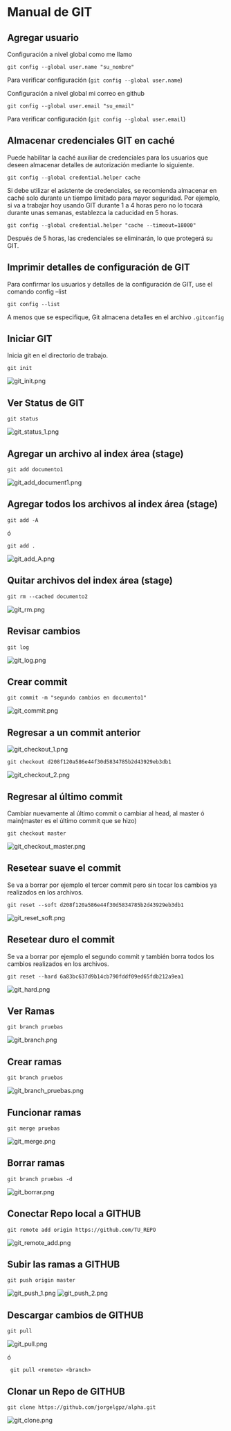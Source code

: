 # **Manual de GIT**

## Agregar usuario
Configuración a  nivel global como me llamo

```shell
git config --global user.name "su_nombre"
```
Para verificar configuración (`git config --global user.name`)

Configuración a  nivel global mi correo en github
```shell
git config --global user.email "su_email"
```
Para verificar configuración (`git config --global user.email`)
## Almacenar credenciales GIT en caché

Puede habilitar la caché auxiliar de credenciales para los usuarios que deseen 
almacenar detalles de autorización mediante lo siguiente.

````shell
git config --global credential.helper cache
````

Si debe utilizar el asistente de credenciales, se recomienda almacenar en caché solo durante un tiempo
limitado para mayor seguridad. Por ejemplo, si va a trabajar hoy usando GIT durante 1 a 4 horas pero 
no lo tocará durante unas semanas, establezca la caducidad en 5 horas.
````shell
git config --global credential.helper "cache --timeout=18000"
````
Después de 5 horas, las credenciales se eliminarán, lo que protegerá su GIT.

## Imprimir detalles de configuración de GIT

Para confirmar los usuarios y detalles de la configuración de GIT, use el comando config –list
````shell
git config --list
````
A menos que se especifique, Git almacena detalles en el archivo `.gitconfig`


## Iniciar GIT
Inicia git en el directorio de trabajo.
````shell
git init
````
![git_init.png](..%2Fassets%2Fimagenes_git%2Fgit_init.png)
## Ver Status de GIT
````shell
git status
````
![git_status_1.png](..%2Fassets%2Fimagenes_git%2Fgit_status_1.png)
## Agregar un archivo al index área (stage) 
````shell
git add documento1
````
![git_add_document1.png](..%2Fassets%2Fimagenes_git%2Fgit_add_document1.png)
## Agregar todos los archivos al index área (stage) 
````shell
git add -A
````
ó
````shell
git add .
````
![git_add_A.png](..%2Fassets%2Fimagenes_git%2Fgit_add_A.png)
## Quitar archivos del index área (stage)   
````shell
git rm --cached documento2
````
![git_rm.png](..%2Fassets%2Fimagenes_git%2Fgit_rm.png)

## Revisar cambios 
````shell
git log
````
![git_log.png](..%2Fassets%2Fimagenes_git%2Fgit_log.png)
## Crear commit
````shell
git commit -m "segundo cambios en documento1"
````
![git_commit.png](..%2Fassets%2Fimagenes_git%2Fgit_commit.png)

## Regresar a un commit anterior 

![git_checkout_1.png](..%2Fassets%2Fimagenes_git%2Fgit_checkout_1.png)
````shell
git checkout d208f120a586e44f30d5834785b2d43929eb3db1
````
![git_checkout_2.png](..%2Fassets%2Fimagenes_git%2Fgit_checkout_2.png)
## Regresar al último commit
Cambiar nuevamente al último commit o cambiar al head, al master ó main(master es el último commit que se hizo)
````shell
git checkout master
````
![git_checkout_master.png](..%2Fassets%2Fimagenes_git%2Fgit_checkout_master.png)

## Resetear suave el commit
Se va a borrar por ejemplo el tercer commit pero sin tocar los cambios ya realizados en los archivos.
````shell
git reset --soft d208f120a586e44f30d5834785b2d43929eb3db1
````
![git_reset_soft.png](..%2Fassets%2Fimagenes_git%2Fgit_reset_soft.png)

## Resetear duro el commit
Se va a borrar por ejemplo el segundo commit y también borra todos los cambios realizados en los archivos.
````shell
git reset --hard 6a83bc637d9b14cb790fddf09ed65fdb212a9ea1
````
![git_hard.png](..%2Fassets%2Fimagenes_git%2Fgit_hard.png)
## Ver Ramas
````shell
git branch pruebas
````
![git_branch.png](..%2Fassets%2Fimagenes_git%2Fgit_branch.png)
## Crear ramas
````
git branch pruebas
````
![git_branch_pruebas.png](..%2Fassets%2Fimagenes_git%2Fgit_branch_pruebas.png)
## Funcionar ramas
````shell
git merge pruebas
````
![git_merge.png](..%2Fassets%2Fimagenes_git%2Fgit_merge.png)
## Borrar ramas
````shell
git branch pruebas -d
````
![git_borrar.png](..%2Fassets%2Fimagenes_git%2Fgit_borrar.png)
## Conectar Repo local a GITHUB
````
git remote add origin https://github.com/TU_REPO
````
![git_remote_add.png](..%2Fassets%2Fimagenes_git%2Fgit_remote_add.png)
## Subir las ramas a GITHUB
````
git push origin master
````
![git_push_1.png](..%2Fassets%2Fimagenes_git%2Fgit_push_1.png)
![git_push_2.png](..%2Fassets%2Fimagenes_git%2Fgit_push_2.png)
## Descargar cambios de GITHUB
````shell
git pull 
````
![git_pull.png](..%2Fassets%2Fimagenes_git%2Fgit_pull.png)

ó
````shell
 git pull <remote> <branch>
````
## Clonar un Repo de GITHUB
````shell
git clone https://github.com/jorgelgpz/alpha.git
````
![git_clone.png](..%2Fassets%2Fimagenes_git%2Fgit_clone.png)